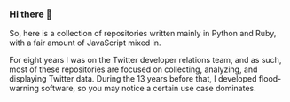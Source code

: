 ### Hi there 👋

So, here is a collection of repositories written mainly in Python and Ruby, with a fair amount of JavaScript mixed in. 

For eight years I was on the Twitter developer relations team, and as such, most of these repositories are focused on collecting, analyzing, and displaying Twitter data. During the 13 years before that, I developed flood-warning software, so you may notice a certain use case dominates. 

<!--
**jimmoffitt/jimmoffitt** is a ✨ _special_ ✨ repository because its `README.md` (this file) appears on your GitHub profile.

Here are some ideas to get you started:

- 🔭 I’m currently working on ...
- 🌱 I’m currently learning ...
- 👯 I’m looking to collaborate on ...
- 🤔 I’m looking for help with ...
- 💬 Ask me about ...
- 📫 How to reach me: ...
- 😄 Pronouns: ...
- ⚡ Fun fact: ...
-->
